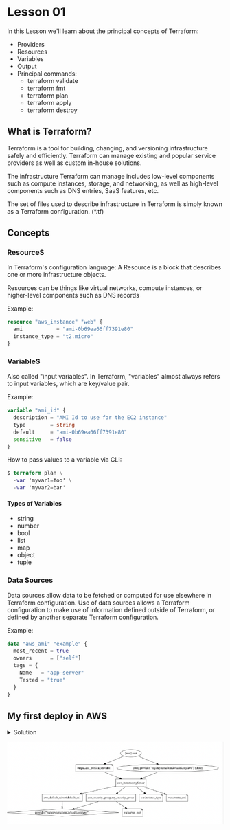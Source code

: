 
# Lesson 01

In this Lesson we'll learn about the principal concepts of Terraform:

- Providers
- Resources 
- Variables
- Output
- Principal commands:
    * terraform validate
    * terraform fmt
    * terraform plan
    * terraform apply
    * terraform destroy

## What is Terraform?

Terraform is a tool for building, changing, and versioning infrastructure safely and efficiently. Terraform can manage existing and popular service providers as well as custom in-house solutions.

The infrastructure Terraform can manage includes low-level components such as compute instances, storage, and networking, as well as high-level components such as DNS entries, SaaS features, etc.

The set of files used to describe infrastructure in Terraform is simply known as a Terraform configuration. (*.tf)

## Concepts

### ResourceS

In Terraform's configuration language: A Resource is a block that describes one or more infrastructure objects.

Resources can be things like virtual networks, compute instances, or higher-level components such as DNS records

Example:

```tf
resource "aws_instance" "web" {
  ami           = "ami-0b69ea66ff7391e80"
  instance_type = "t2.micro"
}
```

### VariableS

Also called "input variables". In Terraform, "variables" almost always refers to input variables, which are key/value pair.

Example:

```tf
variable "ami_id" {
  description = "AMI Id to use for the EC2 instance"
  type        = string
  default     = "ami-0b69ea66ff7391e80"
  sensitive   = false
}
```

How to pass values to a variable via CLI:

```tf
$ terraform plan \  
  -var 'myvar1=foo' \  
  -var 'myvar2=bar'
```

#### Types of Variables

- string
- number
- bool
- list
- map
- object
- tuple

### Data Sources

Data sources allow data to be fetched or computed for use elsewhere in Terraform configuration. Use of data sources allows a Terraform configuration to make use of information defined outside of Terraform, or defined by another separate Terraform configuration.

Example:

```tf
data "aws_ami" "example" {
  most_recent = true
  owners      = ["self"]
  tags = {
    Name   = "app-server"
    Tested = "true"
  }
}
```

## My first deploy in AWS

<details>
  <summary>Solution</summary>
  
  ```tf
    provider "aws" {
      region = "us-east-1"
    }

    resource "aws_default_subnet" "default_az1" {
        availability_zone = "us-east-1a"

        tags = {
          Name = "Default subnet for us-east-1a"
        }
    }

    resource "aws_instance" "myServer" {
      ami                    = var.ubuntu_ami
      instance_type          = var.instance_type
      subnet_id = aws_default_subnet.default_az1.id
      vpc_security_group_ids = [aws_security_group.my_security_group.id]
      user_data              = <<-EOF
                                    #!/bin/bash
                                    echo "Hello world!" > index.html
                                    nohup busybox httpd -f -p ${var.server_port} & 
                                    EOF
    }

    resource "aws_security_group" "my_security_group" {
      name = "first-server-sg"

      ingress {
        cidr_blocks = ["0.0.0.0/0"]
        description = "Web port"
        from_port   = var.server_port
        to_port     = var.server_port
        protocol    = "TCP"
      }
    }
  ```
</details>

![Diagram final infrastructure created](https://github.com/wizelineacademy/terraform-academy/blob/master/lesson01/Lesson01_Diagram.png)